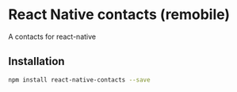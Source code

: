 # React Native contacts (remobile)
A contacts for react-native

## Installation
```sh
npm install react-native-contacts --save
```
